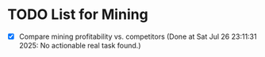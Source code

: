 # TODO List for Mining

- [x] Compare mining profitability vs. competitors  (Done at Sat Jul 26 23:11:31 2025: No actionable real task found.)